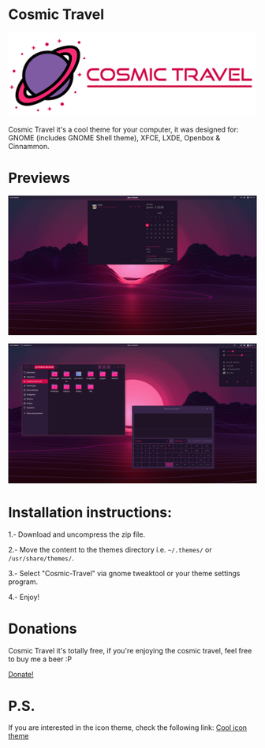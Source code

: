 # Cosmic Travel

![alt text](https://raw.githubusercontent.com/Alexdaz/Cosmic-Travel/master/Images/Cosmic.png)

Cosmic Travel it's a cool theme for your computer, it was designed for: GNOME (includes GNOME Shell theme), XFCE, LXDE, Openbox & Cinnammon.

# Previews

![alt text](https://raw.githubusercontent.com/Alexdaz/Cosmic-Travel/master/Images/SS1.png)

![alt text](https://raw.githubusercontent.com/Alexdaz/Cosmic-Travel/master/Images/SS2.png)

# Installation instructions:

1.- Download and uncompress the zip file.

2.- Move the content to the themes directory i.e. `~/.themes/` or `/usr/share/themes/`.

3.- Select "Cosmic-Travel" via gnome tweaktool or your theme settings program.

4.- Enjoy!

# Donations

Cosmic Travel it's totally free, if you're enjoying the cosmic travel, feel free to buy me a beer :P

[Donate!](https://www.paypal.com/paypalme/AlexDaz22/25)

# P.S.

If you are interested in the icon theme, check the following link:
[Cool icon theme](https://www.gnome-look.org/p/1183367/)
